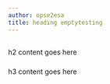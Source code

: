 ```yaml
---
author: opse2esa
title: heading emptytesting
---
```


## 
h2 content goes here
###
h3 content goes here
